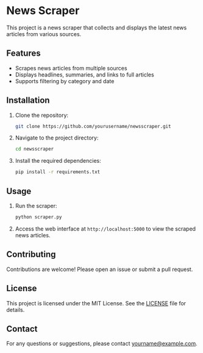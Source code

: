 # News Scraper

This project is a news scraper that collects and displays the latest news articles from various sources.

## Features

- Scrapes news articles from multiple sources
- Displays headlines, summaries, and links to full articles
- Supports filtering by category and date

## Installation

1. Clone the repository:
    ```bash
    git clone https://github.com/yourusername/newsscraper.git
    ```
2. Navigate to the project directory:
    ```bash
    cd newsscraper
    ```
3. Install the required dependencies:
    ```bash
    pip install -r requirements.txt
    ```

## Usage

1. Run the scraper:
    ```bash
    python scraper.py
    ```
2. Access the web interface at `http://localhost:5000` to view the scraped news articles.

## Contributing

Contributions are welcome! Please open an issue or submit a pull request.

## License

This project is licensed under the MIT License. See the [LICENSE](LICENSE) file for details.

## Contact

For any questions or suggestions, please contact [yourname@example.com](mailto:yourname@example.com).